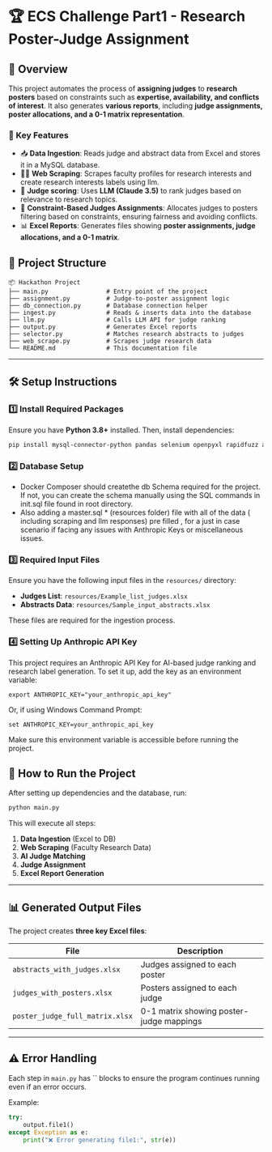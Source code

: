 # 🏆 ECS Challenge Part1 - Research Poster-Judge Assignment

## 📌 Overview
This project automates the process of **assigning judges** to **research posters** based on constraints such as **expertise, availability, and conflicts of interest**. It also generates **various reports**, including **judge assignments, poster allocations, and a 0-1 matrix representation**.

### **🔹 Key Features**
- 📥 **Data Ingestion**: Reads judge and abstract data from Excel and stores it in a MySQL database.
- 🕵️‍♂️ **Web Scraping**: Scrapes faculty profiles for research interests and create research interests labels using llm.
- 🤖 **Judge scoring**: Uses **LLM (Claude 3.5)** to rank judges based on relevance to research topics.
- 🎯 **Constraint-Based Judges Assignments**: Allocates judges to posters filtering based on constraints, ensuring fairness and avoiding conflicts.
- 📊 **Excel Reports**: Generates files showing **poster assignments, judge allocations, and a 0-1 matrix**.



## 📁 Project Structure

```
📦 Hackathon Project
├── main.py                # Entry point of the project
├── assignment.py          # Judge-to-poster assignment logic
├── db_connection.py       # Database connection helper
├── ingest.py              # Reads & inserts data into the database
├── llm.py                 # Calls LLM API for judge ranking
├── output.py              # Generates Excel reports
├── selector.py            # Matches research abstracts to judges
├── web_scrape.py          # Scrapes judge research data
└── README.md              # This documentation file
```

---

## 🛠️ **Setup Instructions**

### **1️⃣ Install Required Packages**

Ensure you have **Python 3.8+** installed. Then, install dependencies:

```bash
pip install mysql-connector-python pandas selenium openpyxl rapidfuzz anthropic
```

### **2️⃣ Database Setup**

- Docker Composer should createthe db  Schema required for the project. If not, you can create the schema manually using the SQL commands in init.sql file found in root directory.  
- Also adding a master.sql * (resources folder) file with all of the data ( including scraping and llm responses) pre filled , for a just in case scenario if facing any issues with Anthropic Keys or miscellaneous issues. 


### **3️⃣ Required Input Files**

Ensure you have the following input files in the `resources/` directory:

- **Judges List**: `resources/Example_list_judges.xlsx`
- **Abstracts Data**: `resources/Sample_input_abstracts.xlsx`

These files are required for the ingestion process.

### **4️⃣ Setting Up Anthropic API Key**

This project requires an Anthropic API Key for AI-based judge ranking and research label generation.
To set it up, add the key as an environment variable:

````
export ANTHROPIC_KEY="your_anthropic_api_key"
````

Or, if using Windows Command Prompt:

````
set ANTHROPIC_KEY=your_anthropic_api_key
````

Make sure this environment variable is accessible before running the project.
## 🚀 **How to Run the Project**

After setting up dependencies and the database, run:

```bash
python main.py
```

This will execute all steps:

1. **Data Ingestion** (Excel to DB)
2. **Web Scraping** (Faculty Research Data)
3. **AI Judge Matching**
4. **Judge Assignment**
5. **Excel Report Generation**

---

## 📊 **Generated Output Files**

The project creates **three key Excel files**:

| File                            | Description                              |
| ------------------------------- | ---------------------------------------- |
| `abstracts_with_judges.xlsx`    | Judges assigned to each poster           |
| `judges_with_posters.xlsx`      | Posters assigned to each judge           |
| `poster_judge_full_matrix.xlsx` | 0-1 matrix showing poster-judge mappings |

---

## ⚠️ **Error Handling**

Each step in `main.py` has `` blocks to ensure the program continues running even if an error occurs.

Example:

```python
try:
    output.file1()
except Exception as e:
    print("❌ Error generating file1:", str(e))
